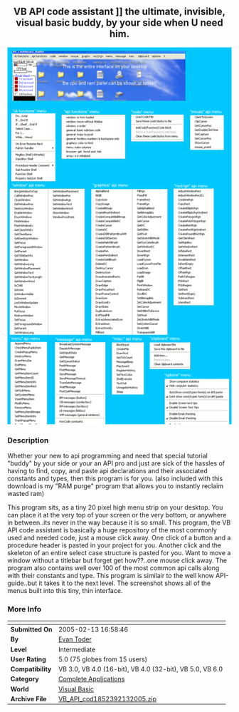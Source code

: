 ﻿<div align="center">

## VB API code assistant  \]\] the ultimate, invisible, visual basic buddy, by your side when U need him\.

<img src="PIC20052131750253533.gif">
</div>

### Description

Whether your new to api programming and need that special tutorial "buddy" by your side or your an API pro and just are sick of the hassles of having to find, copy, and paste api declarations and their associated constants and types, then this program is for you. (also included with this download is my "RAM purge" program that allows you to instantly reclaim wasted ram)

This program sits, as a tiny 20 pixel high menu strip on your desktop. You can place it at the very top of your screen or the very bottom, or anywhere in between..its never in the way because it is so small. This program, the VB API code assistant is basically a huge repository of the most commonly used and needed code, just a mouse click away. One click of a button and a procedure header is pasted in your project for you. Another click and the skeleton of an entire select case structure is pasted for you. Want to move a window without a titlebar but forget get how??..one mouse click away. The program also contains well over 100 of the most common api calls along with their constants and type. This program is similair to the well know API-guide..but it takes it to the next level. The screenshot shows all of the menus built into this tiny, thin interface.
 
### More Info
 


<span>             |<span>
---                |---
**Submitted On**   |2005-02-13 16:58:46
**By**             |[Evan Toder](https://github.com/Planet-Source-Code/PSCIndex/blob/master/ByAuthor/evan-toder.md)
**Level**          |Intermediate
**User Rating**    |5.0 (75 globes from 15 users)
**Compatibility**  |VB 3\.0, VB 4\.0 \(16\-bit\), VB 4\.0 \(32\-bit\), VB 5\.0, VB 6\.0
**Category**       |[Complete Applications](https://github.com/Planet-Source-Code/PSCIndex/blob/master/ByCategory/complete-applications__1-27.md)
**World**          |[Visual Basic](https://github.com/Planet-Source-Code/PSCIndex/blob/master/ByWorld/visual-basic.md)
**Archive File**   |[VB\_API\_cod1852392132005\.zip](https://github.com/Planet-Source-Code/evan-toder-vb-api-code-assistant-the-ultimate-invisible-visual-basic-buddy-by-your-side-wh__1-58885/archive/master.zip)








